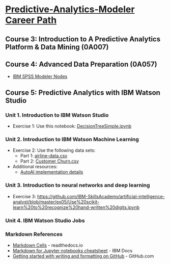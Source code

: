 # [Predictive-Analytics-Modeler Career Path](https://keyskill-clms.comprehend.ibm.com/course/view.php?id=497)
## Course 3: Introduction to A Predictive Analytics Platform & Data Mining (0A007)
## Course 4: Advanced Data Preparation (0A057)
* [IBM SPSS Modeler Nodes](IBM%20SPSS%20Modeler%20Nodes.md)
## Course 5: Predictive Analytics with IBM Watson Studio
### Unit 1. Introduction to IBM Watson Studio
* Exercise 1: Use this notebook: [DecisionTreeSimple.ipynb](https://github.com/IBM-SkillsAcademy/artificial-intelligence-analyst/blob/master/ex03/DecisionTreeSimple.ipynb)

### Unit 2. Introduction to IBM Watson Machine Learning
* Exercise 2: Use the following data sets:
  * Part 1: [airline-data.csv](5.%20Predictive%20Analytics%20with%20IBM%20Watson%20Studio/airline-data.csv)
  * Part 2: [Customer Churn.csv](5.%20Predictive%20Analytics%20with%20IBM%20Watson%20Studio/Customer%20Churn.csv)
* Additional resources:
  * [AutoAI implementation details](https://dataplatform.cloud.ibm.com/docs/content/wsj/analyze-data/autoai-details.html)
### Unit 3. Introduction to neural networks and deep learning
* Exercise 3: https://github.com/IBM-SkillsAcademy/artificial-intelligence-analyst/blob/master/ex05/Use%20scikit-learn%20to%20recognize%20hand-written%20digits.ipynb
### Unit 4. IBM Watson Studio Jobs

### Markdown References
* [Markdown Cells](https://jupyter-notebook.readthedocs.io/en/stable/examples/Notebook/Working%20With%20Markdown%20Cells.html) - readthedocs.io
* [Markdown for Jupyter notebooks cheatsheet](https://www.ibm.com/docs/en/watson-studio-local/1.2.3?topic=notebooks-markdown-jupyter-cheatsheet) - IBM Docs
* [Getting started with writing and formatting on GitHub](https://docs.github.com/en/get-started/writing-on-github/getting-started-with-writing-and-formatting-on-github) - GitHub.com
